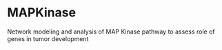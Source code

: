 # MAPKinase
Network modeling and analysis of MAP Kinase pathway to assess role of genes in tumor development

